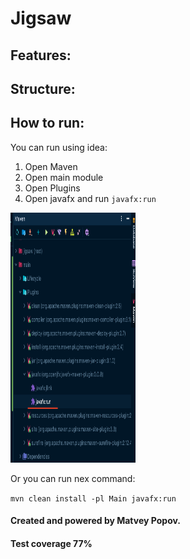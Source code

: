 # Jigsaw

## Features:

## Structure:

## How to run:

You can run using idea:
 1. Open Maven
 2. Open main module
 3. Open Plugins
 4. Open javafx and run `javafx:run`
 
<img src="screenshots/how_to_install.png" width="200px" height="400px" alt="How To Install">

Or you can run nex command:

`mvn clean install -pl Main javafx:run`

#### Created and powered by Matvey Popov.
#### Test coverage 77%